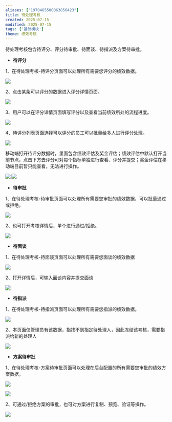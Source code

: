 ```yaml
---
aliases: ["1970485500063856423"]
title: 待处理考核
created: 2025-07-15
modified: 2025-07-15
tags: ['基础模块']
theme: 绩效考核
---
```


待处理考核包含待评分、评分待审批、待面谈、待指派及方案待审批。

- **待评分**

1、在待处理考核-待评分页面可以处理所有需要您评分的绩效数据。

![](d04d89f2b506afcfe0f6c3d26aa0d8fb.jpg)

2、点击某条可以评分的数据进入评分详情页面。

![](22555e9717e9e6874977f17725d61672.jpg)

3、用户可以在评分详情页面填写评分以及查看当前绩效所处的流程进度。

![](b5b8ec8130cd3a53a591229669a716b2.jpg)

4、待评分列表页面选择可以评分的员工可以批量给多人进行评分处理。

**![](e3bb5c4f7f32ad4499ccf1e47457eedb.jpg)**

移动端打开待评分数据时，里面包含绩效评估及奖金评估；绩效评估中默认打开当前节点，点击下方去评分可对每个指标单独进行查看、评分并提交；奖金评估在移动端目前暂只能查看，无法进行操作。

**![](a1127d2a5822462c7e696b53047e75f7.jpg) ![](60c65d589fe30c79dc69f9a23a586dd3.jpg)**

- **待审批**

1、在待处理考核-待审批页面可以处理所有需要您审批的绩效数据，可以批量通过或拒绝。

![](03ad80be2a5baaf64b63f0c5d48bda8c.jpg)

2、也可打开考核详情后，单个进行通过/拒绝。

![](d211cdc0dab8433e4989e301124c4d22.jpg)

- **待面谈**

1、在待处理考核-待面谈页面可以处理所有需要您面谈的绩效数据

![](6962a72cf97eb73c2b34b38604f274d7.jpg)

2、打开详情后，可输入面谈内容并提交面谈

![](28bf456b9eda0b559e89ed10b43c8027.jpg)

- **待指派**

1、在待处理考核-待指派页面可以处理所有需要您指派的绩效数据。

![](f53fca580d1157c449dea5f2f8fea2c1.jpg)

2、本页面仅管理员有该数据，指找不到指定待处理人，因此冻结该考核，需要指派给新的处理人

![](c52a4a03afb9d47cbd79068d6cdb1ab0.jpg)

- **方案待审批**

1、在待处理考核-方案待审批页面可以处理在后台配置的所有需要您审批的绩效方案数据。

![](d4764b3e535ad051fa3efdae2864b4da.jpg)

![](7dec45e9ae367ec1a0f7a2a92c97031f.jpg)

2、可通过/拒绝方案的审批，也可对方案进行复制、预览、验证等操作。

![](9cb1b4945b1947965598d02c412a8b95.jpg)